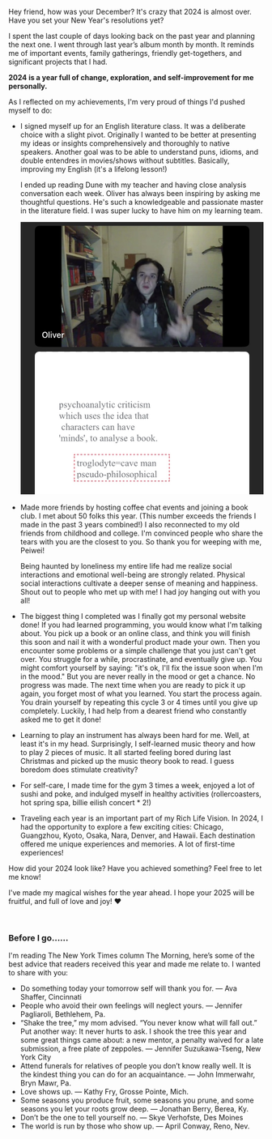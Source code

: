 <!-- 
The Year Compass
2024-12-29
-->

Hey friend, how was your December? It's crazy that 2024 is almost over. Have you set your New Year's resolutions yet?

I spent the last couple of days looking back on the past year and planning the next one. I went through last year’s album month by month. It reminds me of important events, family gatherings, friendly get-togethers, and significant projects that I had.

**2024 is a year full of change, exploration, and self-improvement for me personally.**

As I reflected on my achievements, I'm very proud of things I'd pushed myself to do:

- I signed myself up for an English literature class. It was a deliberate choice with a slight pivot. Originally I wanted to be better at presenting my ideas or insights comprehensively and thoroughly to native speakers. Another goal was to be able to understand puns, idioms, and double entendres in movies/shows without subtitles. Basically, improving my English (it's a lifelong lesson!)

  I ended up reading Dune with my teacher and having close analysis conversation each week. Oliver has always been inspiring by asking me thoughtful questions. He's such a knowledgeable and passionate master in the literature field. I was super lucky to have him on my learning team.

  ![lit teacher](/imgs/Oliver%20in%20Literature%20class.jpg)

- Made more friends by hosting coffee chat events and joining a book club. I met about 50 folks this year. (This number exceeds the friends I made in the past 3 years combined!) I also reconnected to my old friends from childhood and college. I'm convinced people who share the tears with you are the closest to you. So thank you for weeping with me, Peiwei!

  Being haunted by loneliness my entire life had me realize social interactions and emotional well-being are strongly related. Physical social interactions cultivate a deeper sense of meaning and happiness. Shout out to people who met up with me! I had joy hanging out with you all!

- The biggest thing I completed was I finally got my personal website done! If you had learned programming, you would know what I'm talking about. You pick up a book or an online class, and think you will finish this soon and nail it with a wonderful product made your own. Then you encounter some problems or a simple challenge that you just can't get over. You struggle for a while, procrastinate, and eventually give up. You might comfort yourself by saying: "it's ok, I'll fix the issue soon when I'm in the mood." But you are never really in the mood or get a chance. No progress was made. The next time when you are ready to pick it up again, you forget most of what you learned. You start the process again. You drain yourself by repeating this cycle 3 or 4 times until you give up completely. Luckily, I had help from a dearest friend who constantly asked me to get it done! 

- Learning to play an instrument has always been hard for me. Well, at least it's in my head. Surprisingly, I self-learned music theory and how to play 2 pieces of music. It all started feeling bored during last Christmas and picked up the music theory book to read. I guess boredom does stimulate creativity? 

- For self-care, I made time for the gym 3 times a week, enjoyed a lot of sushi and poke, and indulged myself in healthy activities (rollercoasters, hot spring spa, billie eilish concert * 2!)

- Traveling each year is an important part of my Rich Life Vision. In 2024, I had the opportunity to explore a few exciting cities: Chicago, Guangzhou, Kyoto, Osaka, Nara, Denver, and Hawaii. Each destination offered me unique experiences and memories. A lot of first-time experiences! 

How did your 2024 look like? Have you achieved something? Feel free to let me know! 

I've made my magical wishes for the year ahead. I hope your 2025 will be fruitful, and full of love and joy! ❤️

<br>

### Before I go......

I'm reading The New York Times column The Morning, here’s some of the best advice that readers received this year and made me relate to. I wanted to share with you:

- Do something today your tomorrow self will thank you for. — Ava Shaffer, Cincinnati
- People who avoid their own feelings will neglect yours. — Jennifer Pagliaroli, Bethlehem, Pa.
- “Shake the tree,” my mom advised. “You never know what will fall out.” Put another way: It never hurts to ask. I shook the tree this year and some great things came about: a new mentor, a penalty waived for a late submission, a free plate of zeppoles. — Jennifer Suzukawa-Tseng, New York City
- Attend funerals for relatives of people you don’t know really well. It is the kindest thing you can do for an acquaintance. — John Immerwahr, Bryn Mawr, Pa.
- Love shows up. — Kathy Fry, Grosse Pointe, Mich.
- Some seasons you produce fruit, some seasons you prune, and some seasons you let your roots grow deep. — Jonathan Berry, Berea, Ky.
- Don’t be the one to tell yourself no. — Skye Verhofste, Des Moines
- The world is run by those who show up. — April Conway, Reno, Nev.